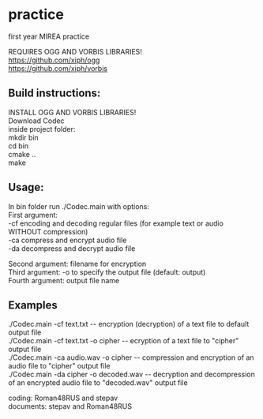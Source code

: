 # practice
first year MIREA practice    


REQUIRES OGG AND VORBIS LIBRARIES!    
https://github.com/xiph/ogg    
https://github.com/xiph/vorbis    

## Build instructions:    

INSTALL OGG AND VORBIS LIBRARIES!    
Download Codec    
inside project folder:    
mkdir bin    
cd bin    
cmake ..    
make    

## Usage:    
In bin folder run ./Codec.main with options:    
First argument:    
-cf encoding and decoding regular files (for example text or audio WITHOUT compression)    
-ca compress and encrypt audio file    
-da decompress and decrypt audio file    
    
Second argument: filename for encryption    
Third argument: -o to specify the output file (default: output)    
Fourth argument: output file name    

## Examples    
./Codec.main -cf text.txt -- encryption (decryption) of a text file to default output file    
./Codec.main -cf text.txt -o cipher -- ecryption of a text file to "cipher" output file    
./Codec.main -ca audio.wav -o cipher -- compression and encryption of an audio file to "cipher" output file    
./Codec.main -da cipher -o decoded.wav -- decryption and decompression of an encrypted audio file to "decoded.wav" output file    
    
    
    
coding: Roman48RUS and stepav    
documents: stepav and Roman48RUS    
